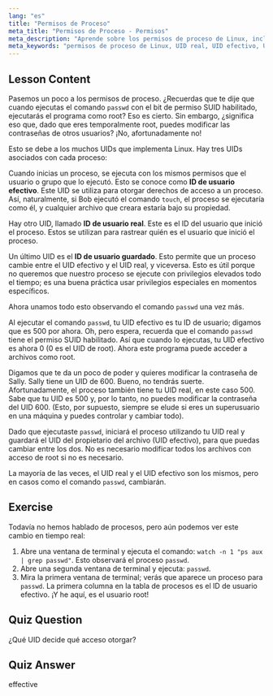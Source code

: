```yaml
---
lang: "es"
title: "Permisos de Proceso"
meta_title: "Permisos de Proceso - Permisos"
meta_description: "Aprende sobre los permisos de proceso de Linux, incluyendo los IDs de Usuario Real, Efectivo y Guardado. Comprende cómo los UIDs impactan la seguridad y la ejecución de comandos. ¡Empieza a aprender hoy mismo!"
meta_keywords: "permisos de proceso de Linux, UID real, UID efectivo, UID guardado, seguridad de Linux, comando passwd, tutorial de Linux, Linux para principiantes"
---
```


## Lesson Content

Pasemos un poco a los permisos de proceso. ¿Recuerdas que te dije que cuando ejecutas el comando `passwd` con el bit de permiso SUID habilitado, ejecutarás el programa como root? Eso es cierto. Sin embargo, ¿significa eso que, dado que eres temporalmente root, puedes modificar las contraseñas de otros usuarios? ¡No, afortunadamente no!

Esto se debe a los muchos UIDs que implementa Linux. Hay tres UIDs asociados con cada proceso:

Cuando inicias un proceso, se ejecuta con los mismos permisos que el usuario o grupo que lo ejecutó. Esto se conoce como **ID de usuario efectivo**. Este UID se utiliza para otorgar derechos de acceso a un proceso. Así, naturalmente, si Bob ejecutó el comando `touch`, el proceso se ejecutaría como él, y cualquier archivo que creara estaría bajo su propiedad.

Hay otro UID, llamado **ID de usuario real**. Este es el ID del usuario que inició el proceso. Estos se utilizan para rastrear quién es el usuario que inició el proceso.

Un último UID es el **ID de usuario guardado**. Esto permite que un proceso cambie entre el UID efectivo y el UID real, y viceversa. Esto es útil porque no queremos que nuestro proceso se ejecute con privilegios elevados todo el tiempo; es una buena práctica usar privilegios especiales en momentos específicos.

Ahora unamos todo esto observando el comando `passwd` una vez más.

Al ejecutar el comando `passwd`, tu UID efectivo es tu ID de usuario; digamos que es 500 por ahora. Oh, pero espera, recuerda que el comando `passwd` tiene el permiso SUID habilitado. Así que cuando lo ejecutas, tu UID efectivo es ahora 0 (0 es el UID de root). Ahora este programa puede acceder a archivos como root.

Digamos que te da un poco de poder y quieres modificar la contraseña de Sally. Sally tiene un UID de 600. Bueno, no tendrás suerte. Afortunadamente, el proceso también tiene tu UID real, en este caso 500. Sabe que tu UID es 500 y, por lo tanto, no puedes modificar la contraseña del UID 600. (Esto, por supuesto, siempre se elude si eres un superusuario en una máquina y puedes controlar y cambiar todo).

Dado que ejecutaste `passwd`, iniciará el proceso utilizando tu UID real y guardará el UID del propietario del archivo (UID efectivo), para que puedas cambiar entre los dos. No es necesario modificar todos los archivos con acceso de root si no es necesario.

La mayoría de las veces, el UID real y el UID efectivo son los mismos, pero en casos como el comando `passwd`, cambiarán.

## Exercise

Todavía no hemos hablado de procesos, pero aún podemos ver este cambio en tiempo real:

1. Abre una ventana de terminal y ejecuta el comando: `watch -n 1 "ps aux | grep passwd"`. Esto observará el proceso `passwd`.
2. Abre una segunda ventana de terminal y ejecuta: `passwd`.
3. Mira la primera ventana de terminal; verás que aparece un proceso para `passwd`. La primera columna en la tabla de procesos es el ID de usuario efectivo. ¡Y he aquí, es el usuario root!

## Quiz Question

¿Qué UID decide qué acceso otorgar?

## Quiz Answer

effective
